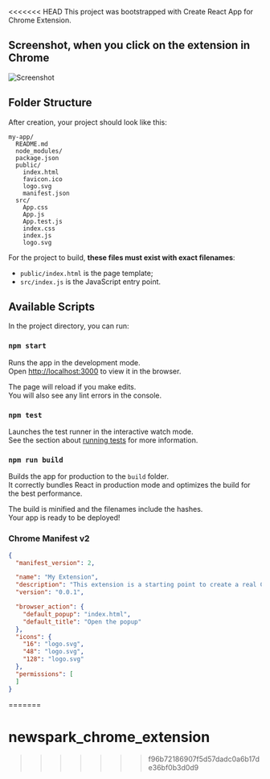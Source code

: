 <<<<<<< HEAD
This project was bootstrapped with Create React App for Chrome Extension.

## Screenshot, when you click on the extension in Chrome
![Screenshot](https://s20.postimg.cc/na5j4c80t/react.png)


## Folder Structure

After creation, your project should look like this:

```
my-app/
  README.md
  node_modules/
  package.json
  public/
    index.html
    favicon.ico
    logo.svg
    manifest.json
  src/
    App.css
    App.js
    App.test.js
    index.css
    index.js
    logo.svg
```

For the project to build, **these files must exist with exact filenames**:

* `public/index.html` is the page template;
* `src/index.js` is the JavaScript entry point.


## Available Scripts

In the project directory, you can run:

### `npm start`

Runs the app in the development mode.<br>
Open [http://localhost:3000](http://localhost:3000) to view it in the browser.

The page will reload if you make edits.<br>
You will also see any lint errors in the console.

### `npm test`

Launches the test runner in the interactive watch mode.<br>
See the section about [running tests](#running-tests) for more information.

### `npm run build`

Builds the app for production to the `build` folder.<br>
It correctly bundles React in production mode and optimizes the build for the best performance.

The build is minified and the filenames include the hashes.<br>
Your app is ready to be deployed!



### Chrome Manifest v2

```json
{
  "manifest_version": 2,

  "name": "My Extension",
  "description": "This extension is a starting point to create a real Chrome extension",
  "version": "0.0.1",

  "browser_action": {
    "default_popup": "index.html",
    "default_title": "Open the popup"
  },
  "icons": {
    "16": "logo.svg",
    "48": "logo.svg",
    "128": "logo.svg"
  },
  "permissions": [
  ]
}
```
=======
# newspark_chrome_extension
>>>>>>> f96b72186907f5d57dadc0a6b17de36bf0b3d0d9
